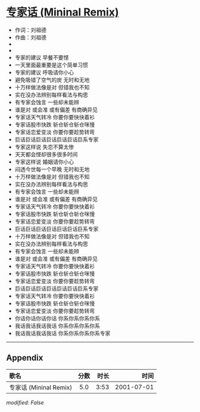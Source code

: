 # [专家话 (Mininal Remix)](https://music.163.com/song?id=26075103)

* 作词：刘祖德
* 作曲：刘祖德
*
*
* 专家的建议 早餐不要悭
* 一天里面最重要是这个简单习惯
* 专家的建议 呼吸请你小心
* 避免吸错了空气的炭 无时和无地
* 十万样做法像是对 但错我也不知
* 实在没办法辨别每样看法与构思
* 有专家会蚀言 一些却未能辨
* 谁是对 或会准 或有偏差 有商确异见
* 专家话天气转冷 你要你要快快着衫
* 专家话股市快跌 斩仓斩仓斩仓咪慢
* 专家话恋爱变淡 你要你要趁势转弯
* 巨话巨话巨话巨话巨话巨话巨系专家
* 专家这样说 失恋不算太惨
* 天天都会悭却很多很多时间
* 专家这样说 婚姻请你小心
* 闷透今世每一个早晚 无时和无地
* 十万样做法像是对 但错我也不知
* 实在没办法辨别每样看法与构思
* 有专家会蚀言 一些却未能辨
* 谁是对 或会准 或有偏差 有商确异见
* 专家话天气转冷 你要你要快快着衫
* 专家话股市快跌 斩仓斩仓斩仓咪慢
* 专家话恋爱变淡 你要你要趁势转弯
* 巨话巨话巨话巨话巨话巨话巨系专家
* 十万样做法像是对 但错我也不知
* 实在没办法辨别每样看法与构思
* 有专家会蚀言 一些却未能辨
* 谁是对 或会准 或有偏差 有商确异见
* 专家话天气转冷 你要你要快快着衫
* 专家话股市快跌 斩仓斩仓斩仓咪慢
* 专家话恋爱变淡 你要你要趁势转弯
* 巨话巨话巨话巨话巨话巨话巨系专家
* 专家话天气转冷 你要你要快快着衫
* 专家话股市快跌 斩仓斩仓斩仓咪慢
* 专家话恋爱变淡 你要你要趁势转弯
* 你话你话你话你话 你系你系你系你系
* 我话我话我话我话 你系你系你系你系
* 我话我话我话我话 你系你系你系你系专家


---

## Appendix

|歌名|分数|时长|时间|
|:---|:---:|---:|---:|
|专家话 (Mininal Remix)|5.0|3:53|2001-07-01

*modified: False*